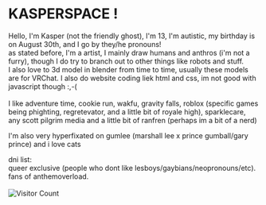 <h1>KASPERSPACE !</h1>
Hello, I'm Kasper (not the friendly ghost), I'm 13, I'm autistic, my birthday is on August 30th, and I go by they/he pronouns! </br> as stated before, I'm a artist, I mainly draw humans and anthros (i'm not a furry), though I do try to branch out to other things like robots and stuff. 
</br> 
I also love to 3d model in blender from time to time, usually these models are for VRChat. I also do website coding liek html and css, im not good with javascript though :,-( 
</br></br> 
I like adventure time, cookie run, wakfu, gravity falls, roblox (specific games being phighting, regretevator, and a little bit of royale high), sparklecare, any scott pilgrim media and a little bit of ranfren (perhaps im a bit of a nerd) 


I'm also very hyperfixated on gumlee (marshall lee x prince gumball/gary prince) and i love cats 

dni list: 
</br> 
queer exclusive 
(people who dont like lesboys/gaybians/neopronouns/etc). 
</br>
fans of anthemoverload.
</br></br>
![Visitor Count](https://profile-counter.glitch.me/{KASPERSPACE}/count.svg)</h3>

</p>
